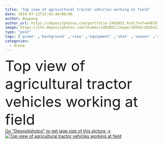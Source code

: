 ```yaml
---
title: 'Top view of agricultural tractor vehicles working at field'
date: 2019-07-22T15:42:40+00:00
author: Naypong
author_url: https://depositphotos.com/portfolio-2403851.html?ref=64678756
image: https://st4.depositphotos.com/thumbs/2403851/image/28564/285642278/api_thumb_450.jpg?forcejpeg=true
type: "post"
tags: ['green' ,'background' ,'view' ,'equipment' ,'shot' ,'season' ,'summer' ,'field' ,'nature' ,'spring' ,'outdoor' ,'plant' ,'rural' ,'vehicle' ,'food' ,'industrial' ,'crop' ,'road' ,'machine' ,'harvest' ,'landscape' ,'industry' ,'farm' ,'agriculture' ,'working' ,'work' ,'countryside' ,'cultivate' ,'farming' ,'agricultural' ,'soil' ,'top' ,'country' ,'farmland' ,'land' ,'ground' ,'thailand' ,'above' ,'tractor' ,'cultivation' ,'dust' ,'machinery' ,'aerial' ,'agronomy' ,'john' ,'harvester' ,'sowing' ,'plowing' ,'drone' ,'deere' ]
categories: 
  - drone
---
```

<div aling="center">
            <font size="60"> Top view of agricultural tractor vehicles working at field</font>   
</div>
<div>
    <a href='https://st4.depositphotos.com/thumbs/2403851/image/28564/285642278/api_thumb_450.jpg?forcejpeg=true?ref=64678756' target=_blank > Go "Depositphotos" to get lage size of this picture ->
        <img href='https://st4.depositphotos.com/thumbs/2403851/image/28564/285642278/api_thumb_450.jpg?forcejpeg=true?ref=64678756' src='https://st4.depositphotos.com/2403851/28564/i/950/depositphotos_285642278-stock-photo-top-view-of-agricultural-tractor.jpg?forcejpeg=true' alt='Top view of agricultural tractor vehicles working at field' >
    </a>
</div>
